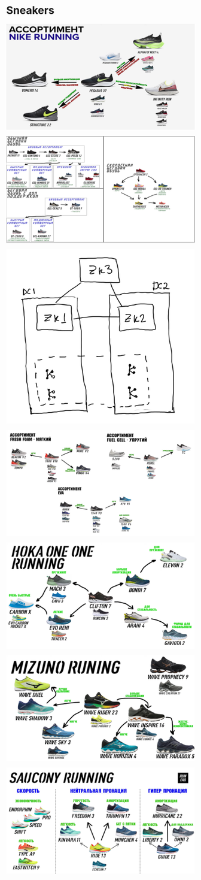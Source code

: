 # Sneakers

![](<.gitbook/assets/image (2) (1).png>)

![](<.gitbook/assets/image (3) (1).png>)

![](<.gitbook/assets/image (10).png>)

![](<.gitbook/assets/image (6) (1).png>)

![](<.gitbook/assets/image (11) (1).png>)

![](<.gitbook/assets/image (1).png>)

![](<.gitbook/assets/image (12) (1).png>)
